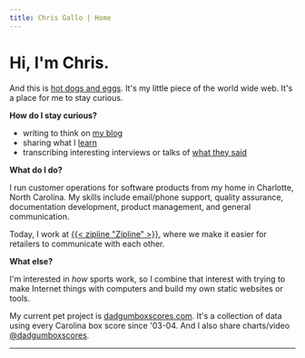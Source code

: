```yaml
---
title: Chris Gallo | Home
---
```


# Hi, I'm Chris.

And this is [hot dogs and eggs](/manifesto). It's my little piece of the
world wide web. It's a place for me to stay curious.

**How do I stay curious?**

- writing to think on [my blog](https://blog.hotdogsandeggs.com)
- sharing what I [learn](/learn/)
- transcribing interesting interviews or talks of [what they said](https://people.hotdogsandeggs.com/)

**What do I do?**

I run customer operations for software products from my home in Charlotte, North Carolina. My skills include email/phone support, quality assurance, documentation development, product management, and general communication. 

Today, I work at [{{< zipline "Zipline" >}}](https://www.retailzipline.com/), where we make it easier for retailers to communicate with each other. 

**What else?**

I'm interested in *how* sports work, so I combine that interest with trying to make Internet things with computers and build my own static websites or tools. 

My current pet project is [dadgumboxscores.com](http://dadgumboxscores.com/). It's a collection of data using every Carolina box score since '03-04. And I also share charts/video [@dadgumboxscores](https://twitter.com/dadgumboxscores). 

* * * 
